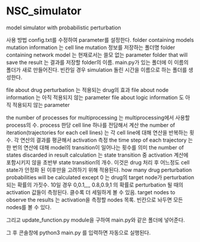 # NSC_simulator
model simulator with probabilistic perturbation

사용 방법
config.txt를 수정하여 parameter를 설정한다. 
folder containing models mutation information 는 cell line mutation 정보를 저장하는 폴더명
folder containing network model 는 현재로서는 쓸모 없는 parameter
folder that will save the result 는 결과를 저장할 folder의 이름. main.py가 있는 폴더에 이 이름의 폴더가 새로 만들어진다. 빈칸일 경우 simulation 돌린 시간을 이름으로 하는 폴더를 생성한다.

file about drug perturbation 는 적용되는 drug의 효과
file about node information 는 아직 적용되지 않는 parameter
file about logic information 도 아직 적용되지 않는 parameter

the number of processes for multiprocessing 는 multiprocessing에서 사용할 process의 수. process 한당 cell line 하나를 전담해서 계산
the number of iteration(trajectories for each cell lines) 는 각 cell line에 대해 연산을 반복하는 횟수. 각 연산의 결과를 평균해서 activation 측정
the time step of each trajectory 는 한 번의 연산에 대해 model의 transition이 일어나는 횟수를 의미
the number of states discarded in result calculation 는 state transition 중 activation 계산에 포함시키지 않을 초반부 state transition의 개수. 이것은 drug 처리 후 어느정도 cell state가 안정화 된 이후만을 고려하기 위해 적용된다.
how many drug perturbation probabilities will be calculated except 0 는 drug의 target node가 perturbation 되는 확률의 가짓수. 10일 경우 0,0.1,,,, 0.8,0.9,1 의 확률로 perturbation 될 때의 activation 값들이 측정된다. 클수록 더 세밀하게 볼 수 있음.
target nodes to observe the results 는 activation을 측정할 nodes 목록. 빈칸으로 놔두면 모든 nodes를 볼 수 있다.

그리고 update_function.py module을 구하여 main.py와 같은 폴더에 넣어준다.

그 후 콘솔창에 python3 main.py 를 입력하면 자동으로 실행된다.
